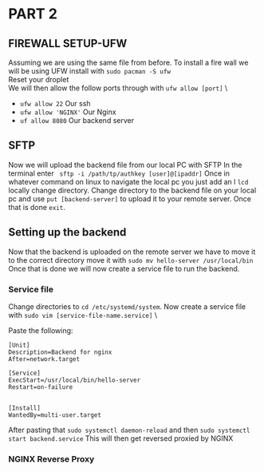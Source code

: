 # PART 2

## FIREWALL SETUP-UFW
Assuming we are using the same file from before. To install a fire wall we will be using UFW install with `sudo pacman -S ufw` \
Reset your droplet \
We will then allow the follow ports  through with `ufw allow [port]` \
- `ufw allow 22` Our ssh
- `ufw allow 'NGINX'` Our Nginx
- `uf allow 8080` Our backend server

## SFTP
Now we will upload the backend file from our local PC with SFTP In the terminal enter ` sftp -i /path/tp/authkey [user]@[ipaddr]` Once in whatever command on linux to navigate the local pc you just add an l `lcd` locally change directory. Change directory to the backend file on your local pc and use `put [backend-server]` to upload it to your remote server. Once that is done `exit`.

## Setting up the backend
Now that the backend is uploaded on the remote server we have to move it to the correct directory move it with `sudo mv hello-server /usr/local/bin`
Once that is done we will now create a service file to run the backend.

### Service file
Change directories to `cd /etc/systemd/system`. Now create a service file with `sudo vim [service-file-name.service]` \

Paste the following:
```
[Unit]
Description=Backend for nginx
After=network.target

[Service]
ExecStart=/usr/local/bin/hello-server
Restart=on-failure


[Install]
WantedBy=multi-user.target
```
After pasting that `sudo systemctl daemon-reload` and then `sudo systemctl start backend.service` This will then get reversed proxied by NGINX

### NGINX Reverse Proxy
